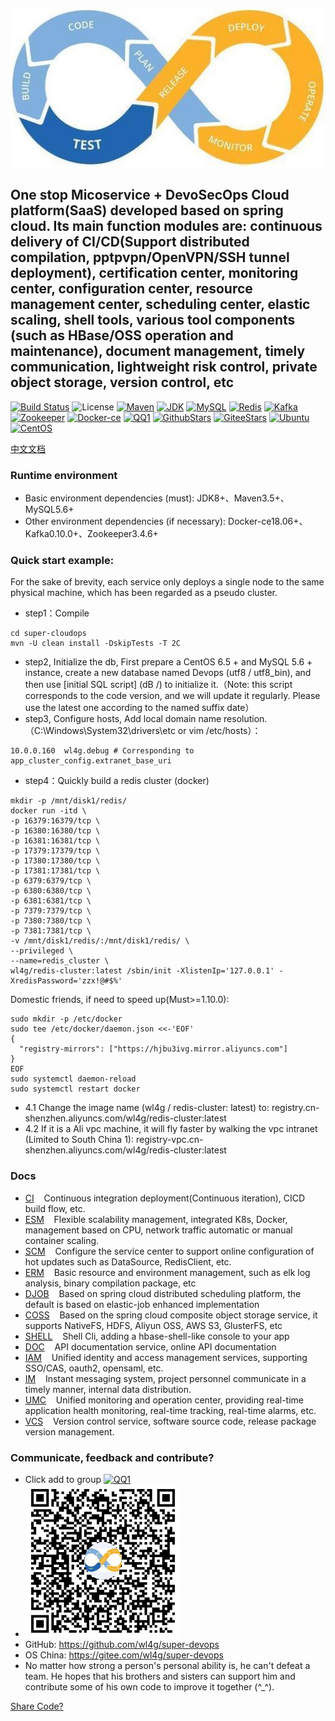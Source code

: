 ![SuperDevops](shots/logo.jpg)
## One stop Micoservice + DevoSecOps Cloud platform(SaaS) developed based on spring cloud. Its main function modules are: continuous delivery of CI/CD(Support distributed compilation, pptpvpn/OpenVPN/SSH tunnel deployment), certification center, monitoring center, configuration center, resource management center, scheduling center, elastic scaling, shell tools, various tool components (such as HBase/OSS operation and maintenance), document management, timely communication, lightweight risk control, private object storage, version control, etc

[![Build Status](https://travis-ci.org/wl4g/super-devops.svg)](https://travis-ci.org/wl4g/super-devops)
![License](https://img.shields.io/badge/license-Apache2.0+-green.svg)
[![Maven](https://img.shields.io/badge/Maven-3.5+-green.svg)](https://github.com/wl4g/super-devops)
[![JDK](https://img.shields.io/badge/JDK-1.8+-green.svg)](https://github.com/wl4g/super-devops)
[![MySQL](https://img.shields.io/badge/MySQL-5.6+-green.svg)](https://github.com/wl4g/super-devops)
[![Redis](https://img.shields.io/badge/RedisCluster-3+-green.svg)](https://github.com/wl4g/super-devops)
[![Kafka](https://img.shields.io/badge/Kafka-0.10.0+-green.svg)](https://github.com/wl4g/super-devops)
[![Zookeeper](https://img.shields.io/badge/Zookeeper-3.4.6+-green.svg)](https://github.com/wl4g/super-devops)
[![Docker-ce](https://img.shields.io/badge/DockerCE-18.06+-green.svg)](https://github.com/wl4g/super-devops)
[![QQ1](https://img.shields.io/badge/QQ1-855349515-green.svg)](https://shang.qq.com/wpa/qunwpa?idkey=0343b06591d19188d86dc078912adfc5c40f023c8ec5a0d1eda5bdfc35ab40d0)
[![GithubStars](https://img.shields.io/github/stars/wl4g/super-devops)](https://github.com/wl4g/super-devops)
[![GiteeStars](https://gitee.com/wl4g/super-devops/badge/star.svg)](https://gitee.com/wl4g/super-devops)
[![Ubuntu](https://img.shields.io/badge/Ubuntu-16+-green.svg)](https://gitee.com/wl4g/super-devops)
[![CentOS](https://img.shields.io/badge/CentOS-6.5+-green.svg)](https://gitee.com/wl4g/super-devops)


[中文文档](README_CN.md)

### Runtime environment
- Basic environment dependencies (must): JDK8+、Maven3.5+、MySQL5.6+
- Other environment dependencies (if necessary): Docker-ce18.06+、Kafka0.10.0+、Zookeeper3.4.6+


### Quick start example:
For the sake of brevity, each service only deploys a single node to the same physical machine, which has been regarded as a pseudo cluster.

- step1：Compile
```
cd super-cloudops
mvn -U clean install -DskipTests -T 2C
```
- step2, Initialize the db, First prepare a CentOS 6.5 + and MySQL 5.6 + instance, create a new database named Devops (utf8 / utf8_bin), and then use [initial SQL script] (dB /) to initialize it.（Note: this script corresponds to the code version, and we will update it regularly. Please use the latest one according to the named suffix date）
- step3, Configure hosts, Add local domain name resolution.（C:\Windows\System32\drivers\etc or vim /etc/hosts）：
```
10.0.0.160	wl4g.debug # Corresponding to app_cluster_config.extranet_base_uri
```
- step4：Quickly build a redis cluster (docker)
```
mkdir -p /mnt/disk1/redis/
docker run -itd \
-p 16379:16379/tcp \
-p 16380:16380/tcp \
-p 16381:16381/tcp \
-p 17379:17379/tcp \
-p 17380:17380/tcp \
-p 17381:17381/tcp \
-p 6379:6379/tcp \
-p 6380:6380/tcp \
-p 6381:6381/tcp \
-p 7379:7379/tcp \
-p 7380:7380/tcp \
-p 7381:7381/tcp \
-v /mnt/disk1/redis/:/mnt/disk1/redis/ \
--privileged \
--name=redis_cluster \
wl4g/redis-cluster:latest /sbin/init -XlistenIp='127.0.0.1' -XredisPassword='zzx!@#$%'
```
Domestic friends, if need to speed up(Must>=1.10.0):
```
sudo mkdir -p /etc/docker
sudo tee /etc/docker/daemon.json <<-'EOF'
{
  "registry-mirrors": ["https://hjbu3ivg.mirror.aliyuncs.com"]
}
EOF
sudo systemctl daemon-reload
sudo systemctl restart docker
```
- 4.1 Change the image name (wl4g / redis-cluster: latest) to: registry.cn-shenzhen.aliyuncs.com/wl4g/redis-cluster:latest
- 4.2 If it is a Ali vpc machine, it will fly faster by walking the vpc intranet (Limited to South China 1): registry-vpc.cn-shenzhen.aliyuncs.com/wl4g/redis-cluster:latest


### Docs
- [CI](super-devops-ci/README.md)             &nbsp;&nbsp;    Continuous integration deployment(Continuous iteration), CICD build flow, etc.
- [ESM](super-devops-esm/README.md)           &nbsp;&nbsp;    Flexible scalability management, integrated K8s, Docker, management based on CPU, network traffic automatic or manual container scaling.
- [SCM](super-devops-scm/README.md)           &nbsp;&nbsp;    Configure the service center to support online configuration of hot updates such as DataSource, RedisClient, etc.
- [ERM](super-devops-erm/README_CN.md)        &nbsp;&nbsp;    Basic resource and environment management, such as elk log analysis, binary compilation package, etc
- [DJOB](super-devops-djob/README_CN.md)      &nbsp;&nbsp;    Based on spring cloud distributed scheduling platform, the default is based on elastic-job enhanced implementation
- [COSS](super-devops-coss/README_CN.md)      &nbsp;&nbsp;    Based on the spring cloud composite object storage service, it supports NativeFS, HDFS, Aliyun OSS, AWS S3, GlusterFS, etc
- [SHELL](super-devops-shell/README.md)       &nbsp;&nbsp;    Shell Cli, adding a hbase-shell-like console to your app
- [DOC](super-devops-doc/README.md)           &nbsp;&nbsp;    API documentation service, online API documentation
- [IAM](super-devops-iam/README.md)           &nbsp;&nbsp;    Unified identity and access management services, supporting SSO/CAS, oauth2, opensaml, etc.
- [IM](super-devops-im/README.md)             &nbsp;&nbsp;    Instant messaging system, project personnel communicate in a timely manner, internal data distribution.
- [UMC](super-devops-umc/README.md)           &nbsp;&nbsp;    Unified monitoring and operation center, providing real-time application health monitoring, real-time tracking, real-time alarms, etc.
- [VCS](super-devops-vcs/README.md)           &nbsp;&nbsp;    Version control service, software source code, release package version management.

### Communicate, feedback and contribute?
- Click add to group [![QQ1](https://img.shields.io/badge/QQ1-855349515-green.svg)](https://shang.qq.com/wpa/qunwpa?idkey=0343b06591d19188d86dc078912adfc5c40f023c8ec5a0d1eda5bdfc35ab40d0)
- ![q855349515](shots/q855349515.jpg)
- GitHub: https://github.com/wl4g/super-devops
- OS China: https://gitee.com/wl4g/super-devops
- No matter how strong a person's personal ability is, he can't defeat a team. He hopes that his brothers and sisters can support him and contribute some of his own code to improve it together (^_^).

[Share Code?](https://www.cnblogs.com/wenber/p/3630921.html)
